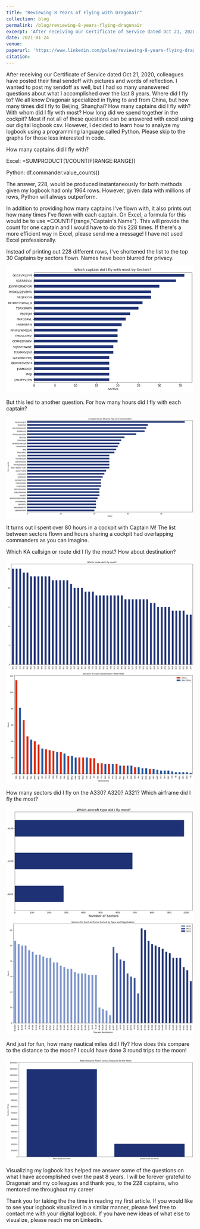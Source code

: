 ```yaml
---
title: "Reviewing 8 Years of Flying with Dragonair"
collection: blog
permalink: /blog/reviewing-8-years-flying-dragonair
excerpt: 'After receiving our Certificate of Service dated Oct 21, 2020, colleagues have posted their final sendoff with pictures and words of reflection. I wanted to post my sendoff as well, but I had so many unanswered questions about what I accomplished over the last 8 years. Where did I fly to?'
date: 2021-01-24
venue:
paperurl: 'https://www.linkedin.com/pulse/reviewing-8-years-flying-dragonair-azwin-lam/?trackingId=Uq5xe5q2H2R3gYW2DrTWwg%3D%3D'
citation:
---
```

<!-- This paper is about the number 1. The number 2 is left for future work. -->

<!-- [Download paper here](http://academicpages.github.io/files/paper1.pdf) -->

<!-- Recommended citation: Your Name, You. (2009). "Paper Title Number 1." <i>Journal 1</i>. 1(1). -->

After receiving our Certificate of Service dated Oct 21, 2020, colleagues have posted their final sendoff with pictures and words of reflection. I wanted to post my sendoff as well, but I had so many unanswered questions about what I accomplished over the last 8 years. Where did I fly to? We all know Dragonair specialized in flying to and from China, but how many times did I fly to Beijing, Shanghai? How many captains did I fly with? With whom did I fly with most? How long did we spend together in the cockpit? Most if not all of these questions can be answered with excel using our digital logbook csv. However, I decided to learn how to analyze my logbook using a programming language called Python. Please skip to the graphs for those less interested in code.

How many captains did I fly with?

Excel: =SUMPRODUCT(1/COUNTIF(RANGE:RANGE))

Python: df.commander.value_counts()

The answer, 228, would be produced instantaneously for both methods given my logbook had only 1964 rows. However, given data with millions of rows, Python will always outperform.

In addition to providing how many captains I've flown with, it also prints out how many times I've flown with each captain. On Excel, a formula for this would be to use =COUNTIF(range,"Captain's Name"). This will provide the count for one captain and I would have to do this 228 times. If there's a more efficient way in Excel, please send me a message! I have not used Excel professionally.

Instead of printing out 228 different rows, I've shortened the list to the top 30 Captains by sectors flown. Names have been blurred for privacy.


<img src="/images/pilot log book/Which captain did I fly with most by sectors.png" alt="Most Sectors Flown" title="Most Sectors Flown"/>

But this led to another question. For how many hours did I fly with each captain?

<img src="/images/pilot log book/Cockpit Hours Shared Top 30 Commanders.png" alt="Shared Top 30 Commanders" title="Shared Top 30 Commanders"/>

It turns out I spent over 80 hours in a cockpit with Captain M! The list between sectors flown and hours sharing a cockpit had overlapping commanders as you can imagine.

Which KA callsign or route did I fly the most? How about destination?

<img src="/images/pilot log book/Which route did I fly most.png" alt="Which route did I fly most.png" title="Which route did I fly most.png"/>

<img src="/images/pilot log book/Destinations Count Not Hong Kong.png" alt="Destinations Count Not Hong Kong" title="Destinations Count Not Hong Kong"/>


How many sectors did I fly on the A330? A320? A321? Which airframe did I fly the most?

<img src="/images/pilot log book/Which aircraft type did I fly most.png" alt="Which aircraft type did I fly most" title="Which aircraft type did I fly most"/>

<img src="/images/pilot log book/Sectors By Airframe.png" alt="Sectors By Airframe" title="Sectors By Airframe"/>

And just for fun, how many nautical miles did I fly? How does this compare to the distance to the moon? I could have done 3 round trips to the moon!

<img src="/images/pilot log book/flying to the moon.png" alt="Fly me to the moon" title="Fly me to the moon"/>

Visualizing my logbook has helped me answer some of the questions on what I have accomplished over the past 8 years. I will be forever grateful to Dragonair and my colleagues and thank you, to the 228 captains, who mentored me throughout my career

Thank you for taking the the time in reading my first article. If you would like to see your logbook visualized in a similar manner, please feel free to contact me with your digital logbook. If you have new ideas of what else to visualize, please reach me on Linkedin.